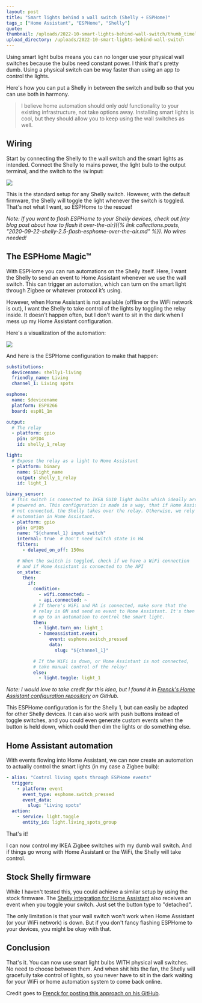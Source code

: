 ```yaml
---
layout: post
title: "Smart lights behind a wall switch (Shelly + ESPHome)"
tags_: ["Home Assistant", "ESPHome", "Shelly"]
quote:
thumbnail: /uploads/2022-10-smart-lights-behind-wall-switch/thumb_timeline.jpg
upload_directory: /uploads/2022-10-smart-lights-behind-wall-switch
---
```


Using smart light bulbs means you can no longer use your physical wall switches because the bulbs need constant power. I think that's pretty dumb. Using a physical switch can be way faster than using an app to control the lights.

Here's how you can put a Shelly in between the switch and bulb so that you can use both in harmony.

<!--more-->

> I believe home automation should only *add* functionality to your existing infrastructure, not take options away.
> Installing smart lights is cool, but they should allow you to keep using the wall switches as well.

## Wiring
Start by connecting the Shelly to the wall switch and the smart lights as intended. Connect the Shelly to mains power, the light bulb to the output terminal, and the switch to the `SW` input:

![](/uploads/2022-10-smart-lights-behind-wall-switch/shelly-wiring-diagram.svg)

This is the standard setup for any Shelly switch. However, with the default firmware, the Shelly will toggle the light whenever the switch is toggled. That's not what I want, so ESPHome to the rescue!

*Note: If you want to flash ESPHome to your Shelly devices, check out [my blog post about how to flash it over-the-air]({% link collections.posts, "2020-09-22-shelly-2.5-flash-esphome-over-the-air.md" %}). No wires needed!*

## The ESPHome Magic™
With ESPHome you can run automations on the Shelly itself. Here, I want the Shelly to send an event to Home Assistant whenever we use the wall switch. This can trigger an automation, which can turn on the smart light through Zigbee or whatever protocol it’s using.

However, when Home Assistant is not available (offline or the WiFi network is out), I want the Shelly to take control of the lights by toggling the relay inside. It doesn't happen often, but I don't want to sit in the dark when I mess up my Home Assistant configuration.

Here's a visualization of the automation:

![](/uploads/2022-10-smart-lights-behind-wall-switch/esphome_automation_visualized.svg)

And here is the ESPHome configuration to make that happen:

```yaml
substitutions:
  devicename: shelly1-living
  friendly_name: Living
  channel_1: Living spots

esphome:
  name: $devicename
  platform: ESP8266
  board: esp01_1m

output:
  # The relay
  - platform: gpio
    pin: GPIO4
    id: shelly_1_relay

light:
  # Expose the relay as a light to Home Assistant
  - platform: binary
    name: $light_name
    output: shelly_1_relay
    id: light_1

binary_sensor:
  # This switch is connected to IKEA GU10 light bulbs which ideally are always
  # powered on. This configuration is made in a way, that if Home Assistant is
  # not connected, the Shelly takes over the relay. Otherwise, we rely on an
  # automation in Home Assistant.
  - platform: gpio
    pin: GPIO5
    name: "${channel_1} input switch"
    internal: true  # Don't need switch state in HA
    filters:
      - delayed_on_off: 150ms

    # When the switch is toggled, check if we have a WiFi connection
    # and if Home Assistant is connected to the API
    on_state:
      then:
        if:
          condition:
            - wifi.connected: ~
            - api.connected: ~
          # If there's WiFi and HA is connected, make sure that the
          # relay is ON and send an event to Home Assistant. It's then
          # up to an automation to control the smart light.
          then:
            - light.turn_on: light_1
            - homeassistant.event:
                event: esphome.switch_pressed
                data:
                  slug: "${channel_1}"

		  # If the WiFi is down, or Home Assistant is not connected,
		  # take manual control of the relay!
          else:
            - light.toggle: light_1
```

*Note: I would love to take credit for this idea, but I found it in [Frenck's Home Assistant configuration repository](https://github.com/frenck/home-assistant-config/blob/18e6479d12ab7be6ba508c45be307062894b3ae7/esphome/living_room_window_switch.yaml) on GitHub.*

This ESPHome configuration is for the Shelly 1, but can easily be adapted for other Shelly devices. It can also work with push buttons instead of toggle switches, and you could even generate custom events when the button is held down, which could then dim the lights or do something else.


## Home Assistant automation
With events flowing into Home Assistant, we can now create an automation to actually control the smart lights (in my case a Zigbee bulb):

```yaml
- alias: "Control living spots through ESPHome events"
  trigger:
    - platform: event
	  event_type: esphome.switch_pressed
      event_data:
        slug: "Living spots"
  action:
    - service: light.toggle
      entity_id: light.living_spots_group
```

That's it!

I can now control my IKEA Zigbee switches with my dumb wall switch. And if things go wrong with Home Assistant or the WiFi, the Shelly will take control.

## Stock Shelly firmware
While I haven't tested this, you could achieve a similar setup by using the stock firmware. The [Shelly integration for Home Assistant](https://www.home-assistant.io/integrations/shelly/#events) also receives an event when you toggle your switch. Just set the button type to "detached".

The only limitation is that your wall switch won't work when Home Assistant (or your WiFi network) is down. But if you don't fancy flashing ESPHome to your devices, you might be okay with that.

## Conclusion
That's it. You can now use smart light bulbs WITH physical wall switches. No need to choose between them. And when shit hits the fan, the Shelly will gracefully take control of lights, so you never have to sit in the dark waiting for your WiFi or home automation system to come back online.

Credit goes to [Frenck for posting this approach on his GitHub](https://github.com/frenck/home-assistant-config/blob/18e6479d12ab7be6ba508c45be307062894b3ae7/esphome/living_room_window_switch.yaml).
